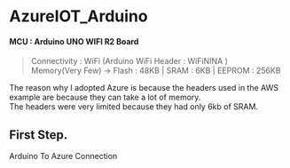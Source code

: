 AzureIOT_Arduino
==================

#### MCU : Arduino UNO WIFI R2 Board
>Connectivity : WiFi (Arduino WiFi Header : WiFiNINA )  
>Memory(Very Few) -> Flash : 48KB | SRAM : 6KB | EEPROM : 256KB   

The reason why I adopted Azure is because the headers used in the AWS example are because they can take a lot of memory.  
The headers were very limited because they had only 6kb of SRAM.

##  First Step.
Arduino To Azure Connection

